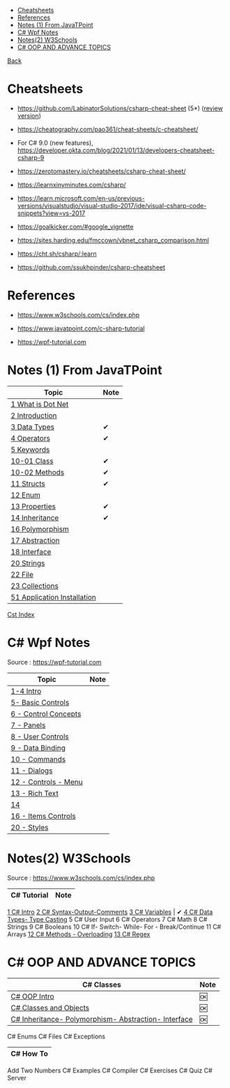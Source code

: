 
- [Cheatsheets](#cheatsheets)
- [References](#references)
- [Notes (1) From JavaTPoint](#notes-1-from-javatpoint)
- [C# Wpf Notes](#c-wpf-notes)
- [Notes(2) W3Schools](#notes2-w3schools)
- [C# OOP AND ADVANCE TOPICS](#c-oop-and-advance-topics)

[Back](../readme.md)

# Cheatsheets

- https://github.com/LabinatorSolutions/csharp-cheat-sheet (5*) ([review version](./cheats/csharpcs1.md))

- https://cheatography.com/pao361/cheat-sheets/c-cheatsheet/

- For C# 9.0 (new features), https://developer.okta.com/blog/2021/01/13/developers-cheatsheet-csharp-9

- https://zerotomastery.io/cheatsheets/csharp-cheat-sheet/

- https://learnxinyminutes.com/csharp/

- https://learn.microsoft.com/en-us/previous-versions/visualstudio/visual-studio-2017/ide/visual-csharp-code-snippets?view=vs-2017

- https://goalkicker.com/#google_vignette

- https://sites.harding.edu/fmccown/vbnet_csharp_comparison.html

- https://cht.sh/csharp/:learn

- https://github.com/ssukhpinder/csharp-cheatsheet



# References

- https://www.w3schools.com/cs/index.php

- https://www.javatpoint.com/c-sharp-tutorial

- https://wpf-tutorial.com

# Notes (1) From JavaTPoint

Topic                                  | Note
---------------------------------------|-----
[1 What is Dot Net](./cst/cst-01.md)|
[2 Introduction](./cst/cst-02-introduction.md) | 
[3 Data Types](./cst/cst-03-data-types.md)   | ✔
[4 Operators](./cst/cst-04-operators.md) | ✔
[5 Keywords](./cst/cst-05-keywords.md)|
[10-01 Class](./cst/cst-10-01-class.md)| ✔
[10-02 Methods](./cst/cst-10-02-methods.md)| ✔
[11 Structs](./cst/cst-11-structs.md)| ✔
[12 Enum](./cst/cst-12-enum.md)|
[13 Properties](./cst/cst-13-properties.md)| ✔
[14 Inheritance](./cst/cst-14-inheritance.md)| ✔
[16 Polymorphism](./cst/cst-16-polymorphism.md)| 
[17 Abstraction](./cst/cst-17-abstraction.md)| 
[18 Interface](./cst/cst-18-interface.md)| 
[20 Strings](./cst/cst-20-strings.md)|
[22 File](./cst/cst-22-file.md) |
[23 Collections](./cst/cst-23-collections.md)|
[51 Application Installation](./cst/cst-51-App-Inst.md)|

[Cst Index](./cst/cst-index.md)

# C# Wpf Notes 

Source : https://wpf-tutorial.com

Topic                                                       | Note
------------------------------------------------------------|-----
[1-4 Intro](./wpf/wpf-notes-1-4-intro.md)                    |
[5- Basic Controls](./wpf/wpf-notes-5-basic-controls.md)    |
[6 - Control Concepts ](./wpf/wpf-notes-6-control-concepts.md) |
[7 - Panels](./wpf/wpf-notes-7-panels.md)                   |
[8 - User Controls](./wpf/wpf-notes-8-user-controls.md)     |
[9 - Data Binding](./wpf/wpf-notes-9-data-binding.md)       |
[10 - Commands](./wpf/wpf-notes-10-commands.md)|
[11 - Dialogs](./wpf/wpf-notes-11-dialogs.md)               |
[12 - Controls - Menu](./wpf/wpf-notes-12-controls-menu.md) |
[13 - Rich Text](./wpf/wpf-notes-13-rich-text.md)|
[14]()|
[16 - Items Controls](./wpf/wpf-notes-16-Items-controls.md) |
[20 - Styles](./wpf/wpf-notes-20-styles.md)|

# Notes(2) W3Schools

Source : https://www.w3schools.com/cs/index.php

| C# Tutorial | Note
| -- | --
[1 C# Intro](./w3/cs-01-intro.md)
[2 C# Syntax-Output-Comments](./w3/cs-02-syntax.md)
[3 C# Variables](./w3/cs-03-variables.md) | ✔ 
[4 C# Data Types- Type Casting](./w3/cs-04-dataTypes.md)
5 C# User Input
6 C# Operators
7 C# Math
8 C# Strings
9 C# Booleans
10 C# If- Switch- While- For - Break/Continue
11 C# Arrays
[12 C# Methods - Overloading](./w3/cs-12-methods.md)
[13 C# Regex](./w3/cs-13-regex.md)

# C# OOP AND ADVANCE TOPICS

| C# Classes | Note
| -- | -- 
[C# OOP Intro](./w3/cs-oop-01-intro.md) | 🆗
[C# Classes and Objects](./w3/cs-oop-02-class.md) | 🆗
[C# Inheritance- Polymorphism- Abstraction- Interface](./w3/cs-oop-03-inheritance.md) | 🆗
C# Enums
C# Files
C# Exceptions

| C# How To
| --
Add Two Numbers
C# Examples
C# Compiler
C# Exercises
C# Quiz
C# Server





